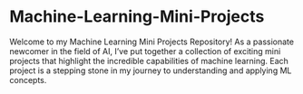 # Machine-Learning-Mini-Projects
Welcome to my Machine Learning Mini Projects Repository! As a passionate newcomer in the field of AI, I’ve put together a collection of exciting mini projects that highlight the incredible capabilities of machine learning. Each project is a stepping stone in my journey to understanding and applying ML concepts.
